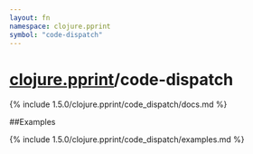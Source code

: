 ```yaml
---
layout: fn
namespace: clojure.pprint
symbol: "code-dispatch"
---
```


# [clojure.pprint](../)/code-dispatch

{% include 1.5.0/clojure.pprint/code_dispatch/docs.md %}

##Examples

{% include 1.5.0/clojure.pprint/code_dispatch/examples.md %}

